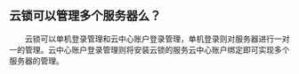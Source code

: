 ## 云锁可以管理多个服务器么？

&emsp;&emsp;云锁可以单机登录管理和云中心账户登录管理，单机登录则对服务器进行一对一的管理。云中心账户登录管理则将安装云锁的服务云中心账户绑定即可实现多个服务器的管理。